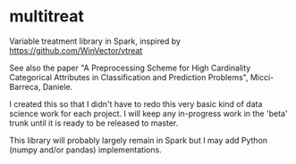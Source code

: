 # multitreat
Variable treatment library in Spark, inspired by https://github.com/WinVector/vtreat

See also the paper "A Preprocessing Scheme for High Cardinality Categorical Attributes in Classification and Prediction Problems", Micci-Barreca, Daniele.

I created this so that I didn't have to redo this very basic kind of data science work for each project.  I will keep any in-progress work in the 'beta' trunk until it is ready to be released to master.

This library will probably largely remain in Spark but I may add Python (numpy and/or pandas) implementations.
